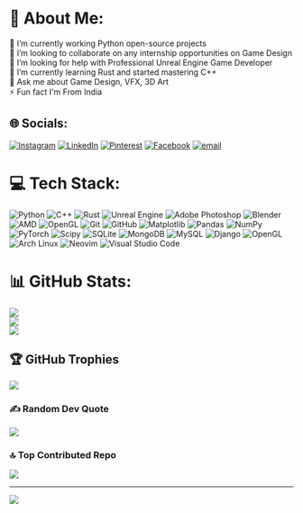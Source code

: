 # 💫 About Me:
🔭 I’m currently working Python open-source projects<br>👯 I’m looking to collaborate on any internship opportunities on Game Design<br>🤝 I’m looking for help with Professional Unreal Engine Game Developer<br>🌱 I’m currently learning Rust and started mastering C++<br>💬 Ask me about Game Design, VFX, 3D Art<br>⚡ Fun fact I'm From India


## 🌐 Socials:
[![Instagram](https://img.shields.io/badge/Instagram-%23E4405F.svg?logo=Instagram&logoColor=white)](https://instagram.com/jckawin) [![LinkedIn](https://img.shields.io/badge/LinkedIn-%230077B5.svg?logo=linkedin&logoColor=white)](https://linkedin.com/in/jc-kawin) [![Pinterest](https://img.shields.io/badge/Pinterest-%23E60023.svg?logo=Pinterest&logoColor=white)](https://pinterest.com/jckawin) [![Facebook](https://img.shields.io/badge/Facebook-%231877F2.svg?logo=Facebook&logoColor=white)](https://www.facebook.com/kawin.jagadeeswaran.5/) [![email](https://img.shields.io/badge/Email-D14836?logo=gmail&logoColor=white)](mailto:jckawin2007@gmail.com) 

# 💻 Tech Stack:
![Python](https://img.shields.io/badge/python-3670A0?style=for-the-badge&logo=python&logoColor=ffdd54) ![C++](https://img.shields.io/badge/c++-%2300599C.svg?style=for-the-badge&logo=c%2B%2B&logoColor=white) ![Rust](https://img.shields.io/badge/rust-%23000000.svg?style=for-the-badge&logo=rust&logoColor=white) ![Unreal Engine](https://img.shields.io/badge/unrealengine-%23313131.svg?style=for-the-badge&logo=unrealengine&logoColor=white) ![Adobe Photoshop](https://img.shields.io/badge/adobe%20photoshop-%2331A8FF.svg?style=for-the-badge&logo=adobe%20photoshop&logoColor=white) ![Blender](https://img.shields.io/badge/blender-%23F5792A.svg?style=for-the-badge&logo=blender&logoColor=white) ![AMD](https://img.shields.io/badge/AMD-%23000000.svg?style=for-the-badge&logo=amd&logoColor=white) ![OpenGL](https://img.shields.io/badge/OpenGL-white?logo=OpenGL&style=for-the-badge)  ![Git](https://img.shields.io/badge/git-%23F05033.svg?style=for-the-badge&logo=git&logoColor=white) ![GitHub](https://img.shields.io/badge/github-%23121011.svg?style=for-the-badge&logo=github&logoColor=white) ![Matplotlib](https://img.shields.io/badge/Matplotlib-%23ffffff.svg?style=for-the-badge&logo=Matplotlib&logoColor=black) ![Pandas](https://img.shields.io/badge/pandas-%23150458.svg?style=for-the-badge&logo=pandas&logoColor=white) ![NumPy](https://img.shields.io/badge/numpy-%23013243.svg?style=for-the-badge&logo=numpy&logoColor=white) ![PyTorch](https://img.shields.io/badge/PyTorch-%23EE4C2C.svg?style=for-the-badge&logo=PyTorch&logoColor=white) ![Scipy](https://img.shields.io/badge/SciPy-%230C55A5.svg?style=for-the-badge&logo=scipy&logoColor=%white) ![SQLite](https://img.shields.io/badge/sqlite-%2307405e.svg?style=for-the-badge&logo=sqlite&logoColor=white) ![MongoDB](https://img.shields.io/badge/MongoDB-%234ea94b.svg?style=for-the-badge&logo=mongodb&logoColor=white) ![MySQL](https://img.shields.io/badge/mysql-4479A1.svg?style=for-the-badge&logo=mysql&logoColor=white) ![Django](https://img.shields.io/badge/django-%23092E20.svg?style=for-the-badge&logo=django&logoColor=white) ![OpenGL](https://img.shields.io/badge/OpenGL-%23FFFFFF.svg?style=for-the-badge&logo=opengl) ![Arch Linux](https://img.shields.io/badge/Arch%20Linux-1793D1?logo=arch-linux&logoColor=fff&style=for-the-badge) ![Neovim](https://img.shields.io/badge/Neovim-57A143?style=for-the-badge&logo=neovim&logoColor=fff) ![Visual Studio Code](https://custom-icon-badges.demolab.com/badge/Visual%20Studio%20Code-0078d7.svg?style=for-the-badge&logo=vsc&logoColor=white)
# 📊 GitHub Stats:
![](https://github-readme-stats.vercel.app/api?username=JCKawin&theme=github_dark&hide_border=false&include_all_commits=true&count_private=true)<br/>
![](https://nirzak-streak-stats.vercel.app/?user=JCKawin&theme=github_dark&hide_border=false)<br/>
![](https://github-readme-stats.vercel.app/api/top-langs/?username=JCKawin&theme=github_dark&hide_border=false&include_all_commits=true&count_private=true&layout=compact)

## 🏆 GitHub Trophies
![](https://github-profile-trophy.vercel.app/?username=JCKawin&theme=github_dark&no-frame=false&no-bg=false&margin-w=4)

### ✍️ Random Dev Quote
![](https://quotes-github-readme.vercel.app/api?type=horizontal&theme=dark)

### 🔝 Top Contributed Repo
![](https://github-contributor-stats.vercel.app/api?username=JCKawin&limit=5&theme=dark&combine_all_yearly_contributions=true)

---
[![](https://visitcount.itsvg.in/api?id=JCKawin&icon=1&color=1)](https://visitcount.itsvg.in)

<!-- Proudly created with GPRM ( https://gprm.itsvg.in ) -->
